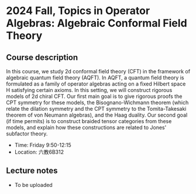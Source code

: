 # 2024 Fall, Topics in Operator Algebras: Algebraic Conformal Field Theory


## Course description

In this course, we study 2d conformal field theory (CFT) in the framework of algebraic quantum field theory (AQFT). In AQFT, a quantum field theory is formulated as a family of operator algebras acting on a fixed Hilbert space H satisfying certain axioms. In this setting, we will construct rigorous models of 2d chiral CFT. Our first main goal is to give rigorous proofs the CPT symmetry for these models, the Bisognano-Wichmann theorem (which relate the dilation symmetry and the CPT symmetry to the Tomita-Takesaki theorem of von Neumann algebras), and the Haag duality. Our second goal (if time permits) is to construct braided tensor categories from these models, and explain how these constructions are related to Jones' subfactor theory.


- Time: Friday 9:50-12:15
- Location: 六教6B312




## Lecture notes
- To be uploaded




